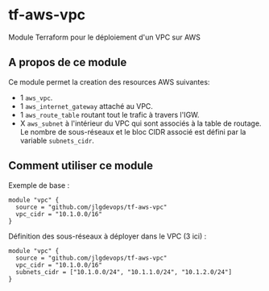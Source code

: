 # tf-aws-vpc
Module Terraform pour le déploiement d'un VPC sur AWS

## A propos de ce module
Ce module permet la creation des resources AWS suivantes:

- 1 `aws_vpc`.
- 1 `aws_internet_gateway` attaché au VPC.
- 1 `aws_route_table` routant tout le trafic à travers l'IGW.
- X `aws_subnet` à l'intérieur du VPC qui sont associés à la table de routage. Le nombre de sous-réseaux et le bloc CIDR associé est défini par la variable `subnets_cidr`.

## Comment utiliser ce module

Exemple de base :

```hcl
module "vpc" {
  source = "github.com/jlgdevops/tf-aws-vpc"
  vpc_cidr = "10.1.0.0/16"
}
```

Définition des sous-réseaux à déployer dans le VPC (3 ici) :

```hcl
module "vpc" {
  source = "github.com/jlgdevops/tf-aws-vpc"
  vpc_cidr = "10.1.0.0/16"
  subnets_cidr = ["10.1.0.0/24", "10.1.1.0/24", "10.1.2.0/24"]
}
```

